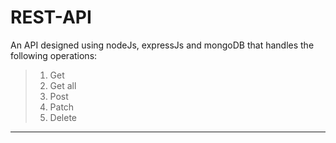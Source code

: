 # REST-API

An API designed using nodeJs, expressJs and mongoDB that handles the following operations:

>1. Get
>2. Get all
>3. Post
>4. Patch
>5. Delete

---
